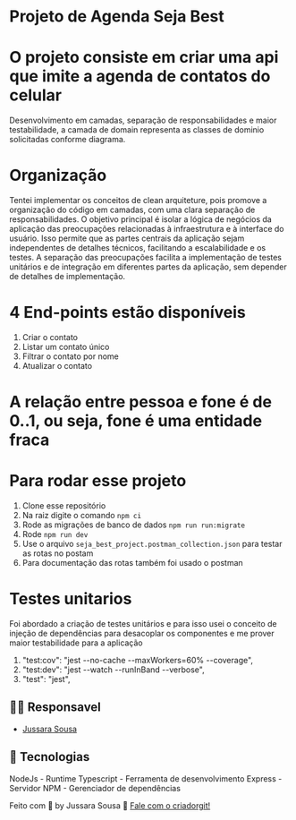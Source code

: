 # Projeto de Agenda Seja Best

# O projeto consiste em criar uma api que imite a agenda de contatos do celular

Desenvolvimento em camadas, separação de responsabilidades e maior testabilidade, a camada de domain representa as classes de dominio solicitadas conforme diagrama.

# Organização

Tentei implementar os conceitos de clean arquiteture, pois promove a organização do código em camadas, com uma clara separação de responsabilidades. O objetivo principal é isolar a lógica de negócios da aplicação das preocupações relacionadas à infraestrutura e à interface do usuário. Isso permite que as partes centrais da aplicação sejam independentes de detalhes técnicos, facilitando a escalabilidade e os testes. A separação das preocupações facilita a implementação de testes unitários e de integração em diferentes partes da aplicação, sem depender de detalhes de implementação.

# 4 End-points estão disponíveis

1. Criar o contato
2. Listar um contato único
3. Filtrar o contato por nome
4. Atualizar o contato

# A relação entre pessoa e fone é de 0..1, ou seja, fone é uma entidade fraca

# Para rodar esse projeto

1. Clone esse repositório
2. Na raiz digite o comando `npm ci`
3. Rode as migrações de banco de dados `npm run run:migrate`
4. Rode `npm run dev`
5. Use o arquivo `seja_best_project.postman_collection.json` para testar as rotas no postam
6. Para documentação das rotas também foi usado o postman

# Testes unitarios

Foi abordado a criação de testes unitários e para isso usei o conceito de injeção de dependências para desacoplar os componentes
e me prover maior testabilidade para a aplicação

1. "test:cov": "jest --no-cache --maxWorkers=60% --coverage",
2. "test:dev": "jest --watch --runInBand --verbose",
3. "test": "jest",

## 👩‍💻 Responsavel

- [Jussara Sousa](https://github.com/SSar4)

## 🚀 Tecnologias

NodeJs - Runtime
Typescript - Ferramenta de desenvolvimento
Express - Servidor
NPM - Gerenciador de dependências

Feito com 💖 by Jussara Sousa 👋 [Fale com o criadorgit!](https://github.com/SSar4/)
